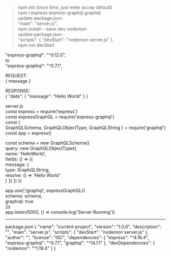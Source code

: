 >npm init (once time, just enter accep default)  
>npm i express express-graphql graphql  
update package.json :  
 "main": "server.js",  
>npm install --save-dev nodemon  
update package.json :  
 "scripts": {
    "devStart": "nodemon server.js"
  },  
>npm run devStart  

  "express-graphql": "^0.12.0",  
  to  
 "express-graphql": "^0.7.1",  
  
REQUEST:  
{
  message
}
  
RESPONSE:  
{
  "data": {
    "message": "Hello World"
  }
}

server.js    
const express = require('express')   
const expressGraphQL = require('express-graphql')  
const {  
  GraphQLSchema,
  GraphQLObjectType,
  GraphQLString
} = require('graphql')  
const app = express()  

const schema = new GraphQLSchema({  
  query: new GraphQLObjectType({  
   name: 'HelloWorld',  
   fields: () => ({  
    message: {  
      type: GraphQLString,  
      resolve: () => 'Hello World'  
    }
   })
 })
})  
  
app.use('/graphql', expressGraphQL({  
  schema: schema,  
  graphiql: true  
}))  
app.listen(5000, () => console.log('Server Running'))  

----------------------------------------------------------------------------------------------------------------------------------------------------------------------------------------------------------------------------------------------------------------------------------------------------------------------------------------------------------------------------------------------------------------------------------
package.json
{
  "name": "current-project",
  "version": "1.0.0",
  "description": "",
  "main": "server.js",
  "scripts": {
    "devStart": "nodemon server.js"
  },
  "author": "",
  "license": "ISC",
  "dependencies": {
    "express": "^4.16.4",
    "express-graphql": "^0.7.1",
    "graphql": "^14.1.1"
  },
  "devDependencies": {
    "nodemon": "^1.19.4"
  }
}

